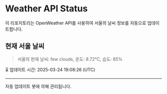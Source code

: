 
# Weather API Status

이 리포지토리는 OpenWeather API를 사용하여 서울의 날씨 정보를 자동으로 업데이트합니다.

## 현재 서울 날씨
> 서울의 현재 날씨: few clouds, 온도: 8.72°C, 습도: 85%

⏳ 업데이트 시간: 2025-03-24 19:08:26 (UTC)

---
자동 업데이트 봇에 의해 관리됩니다.
